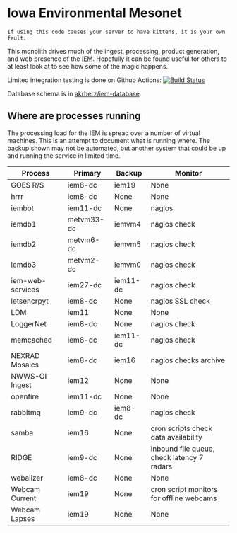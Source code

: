 # Iowa Environmental Mesonet

    If using this code causes your server to have kittens, it is your own fault.

This monolith drives much of the ingest, processing, product generation, and
web presence of the [IEM](https://mesonet.agron.iastate.edu).  Hopefully it can
be found useful for others to at least look at to see how some of the magic happens.

Limited integration testing is done on Github Actions: [![Build Status](https://github.com/akrherz/iem/workflows/Install%20and%20Test/badge.svg)](https://github.com/akrherz/iem)

Database schema is in [akrherz/iem-database](https://github.com/akrherz/iem-database).

## Where are processes running

The processing load for the IEM is spread over a number of virtual machines.
This is an attempt to document what is running where.  The backup shown may not
be automated, but another system that could be up and running the service in
limited time.

Process | Primary | Backup | Monitor
------- | ------- | ------ | -------
GOES R/S | iem8-dc | iem19 | None
hrrr | iem8-dc | None | None
iembot  | iem11-dc | None  | nagios
iemdb1 | metvm33-dc | iemvm4 | nagios check
iemdb2 | metvm6-dc | iemvm5 | nagios check
iemdb3 | metvm2-dc | iemvm0 | nagios check
iem-web-services | iem27-dc | iem11-dc | nagios check
letsencrpyt | iem8-dc | None | nagios SSL check
LDM | iem11 | None | None
LoggerNet | iem8-dc | None | nagios check
memcached | iem8-dc | iem11-dc | nagios check
NEXRAD Mosaics | iem8-dc | iem16 | nagios checks archive
NWWS-OI Ingest | iem12 | None | None
openfire | iem11-dc | None | None
rabbitmq | iem9-dc | iem8-dc | nagios check
samba | iem16 | None | cron scripts check data availability
RIDGE | iem9-dc | None    | inbound file queue, check latency 7 radars
webalizer | iem8-dc | None | None
Webcam Current | iem19 | None | cron script monitors for offline webcams
Webcam Lapses | iem19 | None | None
